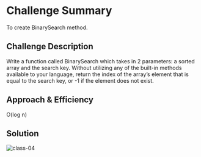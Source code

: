 # Challenge Summary
To create BinarySearch method.

## Challenge Description
Write a function called BinarySearch which takes in 2 parameters: a sorted array and the search key. Without utilizing any of the built-in methods available to your language, return the index of the array’s element that is equal to the search key, or -1 if the element does not exist.

## Approach & Efficiency
O(log n) 

## Solution

![class-04](https://raw.githubusercontent.com/osama-hanoun-401-advanced-javascript/data-structures-and-algorithms/linked-list/assets/class-04.PNG)

